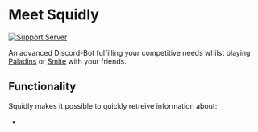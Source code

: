 # Meet Squidly

[![Support Server](https://img.shields.io/discord/678733739504697375.svg?color=7289da&label=dotSpace%20Dev&logo=discord&style=flat-square)](https://discord.gg/mFfDMAEFWE)

An advanced Discord-Bot fulfilling your competitive needs whilst playing [Paladins][pala] or [Smite][smite] with your
friends.

## Functionality

Squidly makes it possible to quickly retreive information about:

*

[pala]: <https://www.paladins.com/>

[smite]: <https://www.smitegame.com/>

[hirez]: <http://www.hirezstudios.com/>

